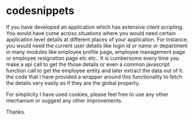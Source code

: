 # codesnippets

If you have developed an application which has extensive client scripting. You would have come across situations where you would need certain application level details at different places of your application. 
For Instance, you would need the current user details like login id or name or department in many modules like employee profile page, employee management page or employee resignation page etc etc.. It is cumbersome every time you make a api call to get the those details or even a common javascript function call to get the employee entity and later extract the data out of it.
 the code that I have provided a wrapper around this functionality to fetch the details very easily as if they are the global property.
 
 For simplicity I have used cookies, please feel free to use any other mechanism or suggest any other improvements.
 
 Thanks.
